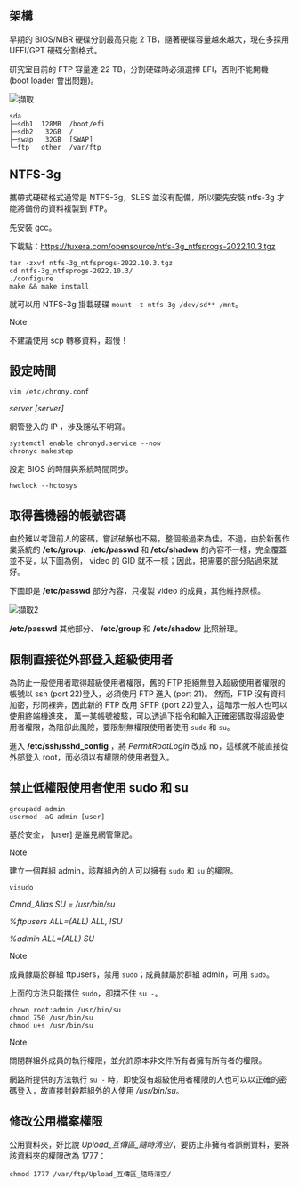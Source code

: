 ## 架構

早期的 BIOS/MBR 硬碟分割最高只能 2 TB，隨著硬碟容量越來越大，現在多採用 UEFI/GPT 硬碟分割格式。

研究室目前的 FTP 容量達 22 TB，分割硬碟時必須選擇 EFI，否則不能開機 (boot loader 會出問題)。

![擷取](https://github.com/user-attachments/assets/75f233bc-578e-4428-913c-e9e692cb6696)

```
sda
├─sdb1  128MB  /boot/efi
├─sdb2   32GB  /
├─swap   32GB  [SWAP]
└─ftp   other  /var/ftp
```

## NTFS-3g

攜帶式硬碟格式通常是 NTFS-3g，SLES 並沒有配備，所以要先安裝 ntfs-3g 才能將備份的資料複製到 FTP。

先安裝 gcc。

下載點：https://tuxera.com/opensource/ntfs-3g_ntfsprogs-2022.10.3.tgz

```
tar -zxvf ntfs-3g_ntfsprogs-2022.10.3.tgz
cd ntfs-3g_ntfsprogs-2022.10.3/
./configure
make && make install
```

就可以用 NTFS-3g 掛載硬碟 ```mount -t ntfs-3g /dev/sd** /mnt```。

> [!NOTE]
> 不建議使用 scp 轉移資料，超慢！

## 設定時間

```
vim /etc/chrony.conf
```

*server  [server]*

網管登入的 IP ，涉及隱私不明寫。

```
systemctl enable chronyd.service --now
chronyc makestep
```

設定 BIOS 的時間與系統時間同步。

```
hwclock --hctosys
```

## 取得舊機器的帳號密碼

由於難以考證前人的密碼，嘗試破解也不易，整個搬過來為佳。不過，由於新舊作業系統的 **/etc/group**、**/etc/passwd** 和 **/etc/shadow** 的內容不一樣，完全覆蓋並不妥，以下圖為例， video 的 GID 就不一樣；因此，把需要的部分貼過來就好。

下圖即是 **/etc/passwd** 部分內容，只複製 video 的成員，其他維持原樣。

![擷取2](https://github.com/user-attachments/assets/01d13e4e-fe76-4c82-bbd0-f6a7372e293e)

**/etc/passwd** 其他部分、 **/etc/group** 和 **/etc/shadow** 比照辦理。

## 限制直接從外部登入超級使用者

為防止一般使用者取得超級使用者權限，舊的 FTP 拒絕無登入超級使用者權限的帳號以 ssh (port 22)登入，必須使用 FTP 進入 (port 21)。
然而，FTP 沒有資料加密，形同裸奔，因此新的 FTP 改用 SFTP (port 22)登入，這暗示一般人也可以使用終端機進來，
萬一某帳號被駭，可以透過下指令和輸入正確密碼取得超級使用者權限，為阻卻此風險，要限制無權限使用者使用 ```sudo``` 和 ```su```。

進入 **/etc/ssh/sshd_config** ，將 *PermitRootLogin* 改成 no，這樣就不能直接從外部登入 root，而必須以有權限的使用者登入。

## 禁止低權限使用者使用 sudo 和 su

```
groupadd admin
usermod -aG admin [user]
```

基於安全， [user] 是誰見網管筆記。

> [!NOTE]
> 建立一個群組 admin，該群組內的人可以擁有 ```sudo``` 和 ```su``` 的權限。

```visudo```

*Cmnd_Alias SU = /usr/bin/su*

*%ftpusers ALL=(ALL) ALL, !SU*

*%admin ALL=(ALL) SU*

> [!NOTE]
> 成員隸屬於群組 ftpusers，禁用 ```sudo```；成員隸屬於群組 admin，可用 ```sudo```。

上面的方法只能擋住 ```sudo```，卻擋不住 ```su -```。

```
chown root:admin /usr/bin/su
chmod 750 /usr/bin/su
chmod u+s /usr/bin/su
```

> [!NOTE]
> 關閉群組外成員的執行權限，並允許原本非文件所有者擁有所有者的權限。
> 
> 網路所提供的方法執行 ```su -``` 時，即使沒有超級使用者權限的人也可以以正確的密碼登入，故直接封殺群組外的人使用 */usr/bin/su*。

## 修改公用檔案權限

公用資料夾，好比說 *Upload_互傳區_隨時清空/*，要防止非擁有者誤刪資料，要將該資料夾的權限改為 1777：
```
chmod 1777 /var/ftp/Upload_互傳區_隨時清空/
```
